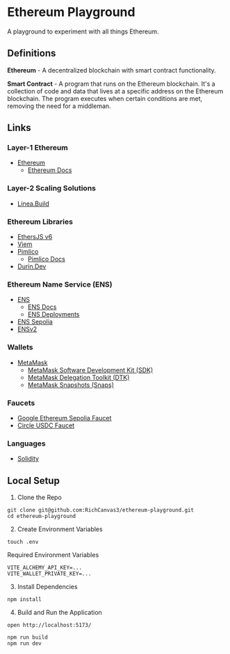 # Ethereum Playground

A playground to experiment with all things Ethereum.

## Definitions

**Ethereum** - A decentralized blockchain with smart contract functionality.

**Smart Contract** - A program that runs on the Ethereum blockchain. It's a collection of code and data that lives at a specific address on the Ethereum blockchain. The program executes when certain conditions are met, removing the need for a middleman.

## Links

### Layer-1 Ethereum

- [Ethereum](https://ethereum.org/en/)
  - [Ethereum Docs](https://ethereum.org/en/developers/docs/)

### Layer-2 Scaling Solutions

- [Linea.Build](https://linea.build/)

### Ethereum Libraries

- [EthersJS v6](https://docs.ethers.org/v6/)
- [Viem](https://viem.sh/)
- [Pimlico](https://www.pimlico.io/)
  - [Pimlico Docs](https://docs.pimlico.io/)
- [Durin.Dev](https://durin.dev/)

### Ethereum Name Service (ENS)

- [ENS](https://app.ens.domains/)
  - [ENS Docs](https://ens.domains/developers)
  - [ENS Deployments](https://docs.ens.domains/learn/deployments/)
- [ENS Sepolia](https://sepolia.app.ens.domains/)
- [ENSv2](https://ens.domains/ensv2)

### Wallets

- [MetaMask](https://metamask.io/)
  - [MetaMask Software Development Kit (SDK)](https://metamask.io/developer/sdk)
  - [MetaMask Delegation Toolkit (DTK)](https://metamask.io/developer/delegation-toolkit)
  - [MetaMask Snapshots (Snaps)](https://metamask.io/developer/snaps)

### Faucets

- [Google Ethereum Sepolia Faucet](https://cloud.google.com/application/web3/faucet/ethereum/sepolia)
- [Circle USDC Faucet](https://faucet.circle.com/)

### Languages

- [Solidity](https://soliditylang.org/)

## Local Setup

1. Clone the Repo

```
git clone git@github.com:RichCanvas3/ethereum-playground.git
cd ethereum-playground
```

2. Create Environment Variables

```
touch .env
```
Required Environment Variables

```
VITE_ALCHEMY_API_KEY=...
VITE_WALLET_PRIVATE_KEY=...
```

3. Install Dependencies

```
npm install
```

4. Build and Run the Application

```
open http://localhost:5173/

npm run build
npm run dev
```